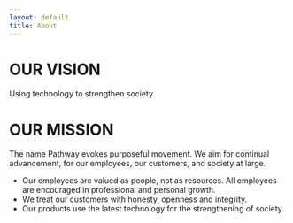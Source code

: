 ```yaml
---
layout: default
title: About
---
```


# OUR VISION

Using technology to strengthen society

# OUR MISSION

The name Pathway evokes purposeful movement. We aim for continual advancement, for our employees, our customers, and society at large.

- Our employees are valued as people, not as resources. All employees are encouraged in professional and personal growth.
- We treat our customers with honesty, openness and integrity.
- Our products use the latest technology for the strengthening of society.
